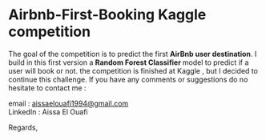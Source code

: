 # Airbnb-First-Booking Kaggle competition 
The goal of the competition is to predict the first <b>AirBnb user destination</b>. 
I build in this first version a <b> Random Forest Classifier </b> model to predict if a user will book or not. 
the competition is finished at Kaggle , but I decided to continue this challenge. 
If you have any comments or suggestions do no hesitate to contact me :

email : aissaelouafi1994@gmail.com<br/>
LinkedIn : Aissa El Ouafi

Regards, 
